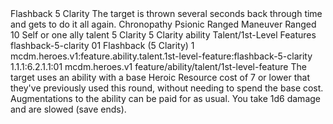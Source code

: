 <ability>
  <name>Flashback</name>
  <cost>5 Clarity</cost>
  <flavor>The target is thrown several seconds back through time and gets to do it all again.</flavor>
  <keywords>
    <keyword>Chronopathy</keyword>
    <keyword>Psionic</keyword>
    <keyword>Ranged</keyword>
  </keywords>
  <type>Maneuver</type>
  <distance>Ranged 10</distance>
  <target>Self or one ally</target>
  <metadata>
    <class>talent</class>
    <cost>5 Clarity</cost>
    <cost_amount>5</cost_amount>
    <cost_resource>Clarity</cost_resource>
    <feature_type>ability</feature_type>
    <file_dpath>Talent/1st-Level Features</file_dpath>
    <item_id>flashback-5-clarity</item_id>
    <item_index>01</item_index>
    <item_name>Flashback (5 Clarity)</item_name>
    <level>1</level>
    <scc>mcdm.heroes.v1:feature.ability.talent.1st-level-feature:flashback-5-clarity</scc>
    <scdc>1.1.1:6.2.1.1:01</scdc>
    <source>mcdm.heroes.v1</source>
    <type>feature/ability/talent/1st-level-feature</type>
  </metadata>
  <effects>
    <effect type="mundane">The target uses an ability with a base Heroic Resource cost of 7 or lower that they&apos;ve previously used this round, without needing to spend the base cost. Augmentations to the ability can be paid for as usual.</effect>
    <effect type="mundane" name="Strained">You take 1d6 damage and are slowed (save ends).</effect>
  </effects>
</ability>
